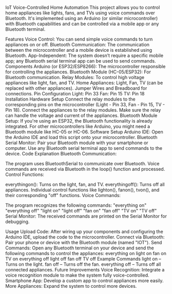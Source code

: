 IoT Voice-Controlled Home Automation
This project allows you to control home appliances like lights, fans, and TVs using voice commands over Bluetooth. It's implemented using an Arduino (or similar microcontroller) with Bluetooth capabilities and can be controlled via a mobile app or any Bluetooth terminal.

Features
Voice Control: You can send simple voice commands to turn appliances on or off.
Bluetooth Communication: The communication between the microcontroller and a mobile device is established using Bluetooth.
App-Independent: The system doesn’t require a specific mobile app; any Bluetooth serial terminal app can be used to send commands.
Components
Arduino (or ESP32/ESP8266): The microcontroller responsible for controlling the appliances.
Bluetooth Module (HC-05/ESP32): For Bluetooth communication.
Relay Modules: To control high voltage appliances like light, fan, and TV.
Home Appliances: Light, Fan, TV (can be replaced with other appliances).
Jumper Wires and Breadboard for connections.
Pin Configuration
Light: Pin 33
Fan: Pin 15
TV: Pin 18
Installation
Hardware Setup
Connect the relay modules to the corresponding pins on the microcontroller (Light - Pin 33, Fan - Pin 15, TV - Pin 18).
Connect the appliances to the relay modules. Make sure the relay can handle the voltage and current of the appliances.
Bluetooth Module Setup: If you're using an ESP32, the Bluetooth functionality is already integrated. For other microcontrollers like Arduino, you might need a Bluetooth module like HC-05 or HC-06.
Software Setup
Arduino IDE: Open the Arduino IDE and load this script onto your microcontroller.
Bluetooth Serial Monitor: Pair your Bluetooth module with your smartphone or computer. Use any Bluetooth serial terminal app to send commands to the device.
Code Explanation
Bluetooth Communication:

The program uses BluetoothSerial to communicate over Bluetooth.
Voice commands are received via Bluetooth in the loop() function and processed.
Control Functions:

everythingon(): Turns on the light, fan, and TV.
everythingoff(): Turns off all appliances.
Individual control functions like lighton(), fanon(), tvon(), and their corresponding "off" functions.
Voice Commands:

The program recognizes the following commands:
"everything on"
"everything off"
"light on"
"light off"
"fan on"
"fan off"
"TV on"
"TV off"
Serial Monitor: The received commands are printed on the Serial Monitor for debugging.

Usage
Upload Code: After wiring up your components and configuring the Arduino IDE, upload the code to the microcontroller.
Connect via Bluetooth: Pair your phone or device with the Bluetooth module (named "IOT").
Send Commands: Open any Bluetooth terminal on your device and send the following commands to control the appliances:
everything on
light on
fan on
TV on
everything off
light off
fan off
TV off
Example Commands
light on – Turns on the light.
fan off – Turns off the fan.
everything off – Turns off all connected appliances.
Future Improvements
Voice Recognition: Integrate a voice recognition module to make the system fully voice-controlled.
Smartphone App: Develop a custom app to control appliances more easily.
More Appliances: Expand the system to control more devices.
